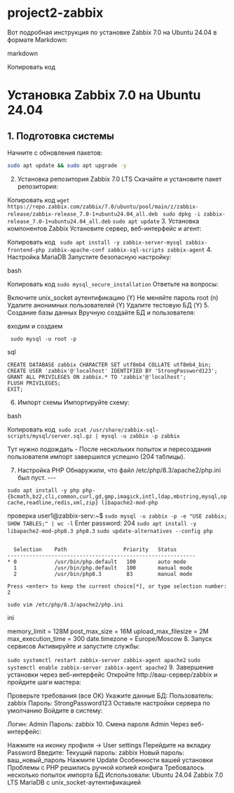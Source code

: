 # project2-zabbix
Вот подробная инструкция по установке Zabbix 7.0 на Ubuntu 24.04 в формате Markdown:

markdown

Копировать код
# Установка Zabbix 7.0 на Ubuntu 24.04

## 1. Подготовка системы
Начните с обновления пакетов:

```bash
sudo apt update && sudo apt upgrade -y
```
2. Установка репозитория Zabbix 7.0 LTS
Скачайте и установите пакет репозитория:


Копировать код ```
wget https://repo.zabbix.com/zabbix/7.0/ubuntu/pool/main/z/zabbix-release/zabbix-release_7.0-1+ubuntu24.04_all.deb ```
``` sudo dpkg -i zabbix-release_7.0-1+ubuntu24.04_all.deb``` 
``` sudo apt update ```
3. Установка компонентов Zabbix
Установите сервер, веб-интерфейс и агент:



Копировать код ```
sudo apt install -y zabbix-server-mysql zabbix-frontend-php zabbix-apache-conf zabbix-sql-scripts zabbix-agent```
4. Настройка MariaDB
Запустите безопасную настройку:

bash

Копировать код
```sudo mysql_secure_installation```
Ответьте на вопросы:

Включите unix_socket аутентификацию (Y)
Не меняйте пароль root (n)
Удалите анонимных пользователей (Y)
Удалите тестовую БД (Y)
5. Создание базы данных
Вручную создайте БД и пользователя:

входим и создаем
```
 sudo mysql -u root -p
```
sql

``` Копировать код
CREATE DATABASE zabbix CHARACTER SET utf8mb4 COLLATE utf8mb4_bin; 
CREATE USER 'zabbix'@'localhost' IDENTIFIED BY 'StrongPassword123';
GRANT ALL PRIVILEGES ON zabbix.* TO 'zabbix'@'localhost';
FLUSH PRIVILEGES;
EXIT;

```
6. Импорт схемы
Импортируйте схему:

bash

Копировать код```
sudo zcat /usr/share/zabbix-sql-scripts/mysql/server.sql.gz | mysql -u zabbix -p zabbix```

Тут нужно подождать - После нескольких попыток и пересоздания пользователя импорт завершился успешно (204 таблицы).

7. Настройка PHP
Обнаружили, что файл /etc/php/8.3/apache2/php.ini был пуст. ---

```sudo apt install -y php php-{bcmath,bz2,cli,common,curl,gd,gmp,imagick,intl,ldap,mbstring,mysql,opcache,readline,redis,xml,zip} libapache2-mod-php```

проверка 
user1@zabbix-serv:~$ ```sudo mysql -u zabbix -p -e "USE zabbix; SHOW TABLES;" | wc -l```
Enter password: 
204
```sudo apt install -y libapache2-mod-php8.3 php8.3```
```sudo update-alternatives --config php```
``` There are 2 choices for the alternative php (providing /usr/bin/php).

  Selection    Path                  Priority   Status
------------------------------------------------------------
* 0            /usr/bin/php.default   100       auto mode
  1            /usr/bin/php.default   100       manual mode
  2            /usr/bin/php8.3        83        manual mode

Press <enter> to keep the current choice[*], or type selection number: 2
```



```sudo vim /etc/php/8.3/apache2/php.ini```

ini


memory_limit = 128M
post_max_size = 16M
upload_max_filesize = 2M
max_execution_time = 300
date.timezone = Europe/Moscow
8. Запуск сервисов
Активируйте и запустите службы:


```sudo systemctl restart zabbix-server zabbix-agent apache2```
```sudo systemctl enable zabbix-server zabbix-agent apache2```
9. Завершение установки через веб-интерфейс
Откройте http://ваш-сервер/zabbix и пройдите шаги мастера:

Проверьте требования (все OK)
Укажите данные БД:
Пользователь: zabbix
Пароль: StrongPassword123
Оставьте настройки сервера по умолчанию
Войдите в систему:

Логин: Admin
Пароль: zabbix
10. Смена пароля Admin
Через веб-интерфейс:

Нажмите на иконку профиля → User settings
Перейдите на вкладку Password
Введите:
Текущий пароль: zabbix
Новый пароль: ваш_новый_пароль
Нажмите Update
Особенности вашей установки
Проблемы с PHP решились ручной копией конфига
Требовалось несколько попыток импорта БД
Использовали:
Ubuntu 24.04
Zabbix 7.0 LTS
MariaDB с unix_socket-аутентификацией
